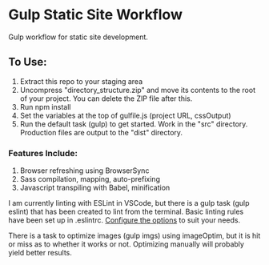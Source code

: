 # Gulp Static Site Workflow

Gulp workflow for static site development.

## To Use: 

1. Extract this repo to your staging area
2. Uncompress "directory_structure.zip" and move its contents to the root of your project. You can delete the ZIP file after this.
3. Run npm install
4. Set the variables at the top of gulfile.js (project URL, cssOutput)
5. Run the default task (gulp) to get started. Work in the "src" directory. Production files are output to the "dist" directory.

### Features Include:

1. Browser refreshing using BrowserSync
2. Sass compilation, mapping, auto-prefixing
3. Javascript transpiling with Babel, minification

I am currently linting with ESLint in VSCode, but there is a gulp task (gulp eslint) that has been created to lint from the terminal. Basic linting rules have been set up in .eslintrc. [Configure the options](https://eslint.org/docs/user-guide/configuring) to suit your needs.

There is a task to optimize images (gulp imgs) using imageOptim, but it is hit or miss as to whether it works or not. Optimizing manually will probably yield better results.
